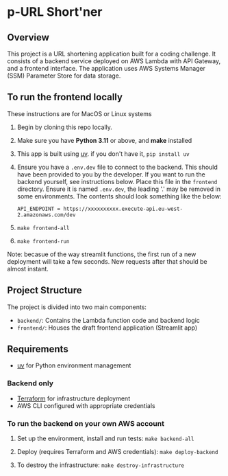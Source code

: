 # p-URL Short'ner

## Overview

This project is a URL shortening application built for a coding challenge. It consists of a backend service deployed on AWS Lambda with API Gateway, and a frontend interface. The application uses AWS Systems Manager (SSM) Parameter Store for data storage.

## To run the frontend locally

These instructions are for MacOS or Linux systems

1. Begin by cloning this repo locally.

1. Make sure you have **Python 3.11** or above, and **make** installed

1. This app is built using [uv](https://docs.astral.sh/uv/). if you don't have it, `pip install uv`

1. Ensure you have a `.env.dev` file to connect to the backend. This should have been provided to you by the developer. If you want to run the backend yourself, see instructions below. Place this file in the `frontend` directory. Ensure it is named `.env.dev`, the leading '.' may be removed in some environments. The contents should look something like the below:

    ```
    API_ENDPOINT = https://xxxxxxxxxx.execute-api.eu-west-2.amazonaws.com/dev
    ```

1. `make frontend-all`

1. `make frontend-run`

Note: becasue of the way streamlit functions, the first run of a new deployment will take a few seconds. New requests after that should be almost instant.

## Project Structure

The project is divided into two main components:

- `backend/`: Contains the Lambda function code and backend logic
- `frontend/`: Houses the draft frontend application (Streamlit app)

## Requirements

- [uv](https://github.com/astral-sh/uv) for Python environment management

### Backend only
- [Terraform](https://www.terraform.io/) for infrastructure deployment
- AWS CLI configured with appropriate credentials


### To run the backend on your own AWS account

1. Set up the environment, install and run tests: `make backend-all`

1. Deploy (requires Terraform and AWS credentials): `make deploy-backend`

1. To destroy the infrastructure: `make destroy-infrastructure`
